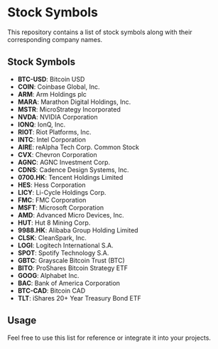 # Stock Symbols

This repository contains a list of stock symbols along with their corresponding company names.

## Stock Symbols

- **BTC-USD**: Bitcoin USD
- **COIN**: Coinbase Global, Inc.
- **ARM**: Arm Holdings plc
- **MARA**: Marathon Digital Holdings, Inc.
- **MSTR**: MicroStrategy Incorporated
- **NVDA**: NVIDIA Corporation
- **IONQ**: IonQ, Inc.
- **RIOT**: Riot Platforms, Inc.
- **INTC**: Intel Corporation
- **AIRE**: reAlpha Tech Corp. Common Stock
- **CVX**: Chevron Corporation
- **AGNC**: AGNC Investment Corp.
- **CDNS**: Cadence Design Systems, Inc.
- **0700.HK**: Tencent Holdings Limited
- **HES**: Hess Corporation
- **LICY**: Li-Cycle Holdings Corp.
- **FMC**: FMC Corporation
- **MSFT**: Microsoft Corporation
- **AMD**: Advanced Micro Devices, Inc.
- **HUT**: Hut 8 Mining Corp.
- **9988.HK**: Alibaba Group Holding Limited
- **CLSK**: CleanSpark, Inc.
- **LOGI**: Logitech International S.A.
- **SPOT**: Spotify Technology S.A.
- **GBTC**: Grayscale Bitcoin Trust (BTC)
- **BITO**: ProShares Bitcoin Strategy ETF
- **GOOG**: Alphabet Inc.
- **BAC**: Bank of America Corporation
- **BTC-CAD**: Bitcoin CAD
- **TLT**: iShares 20+ Year Treasury Bond ETF

## Usage

Feel free to use this list for reference or integrate it into your projects.
